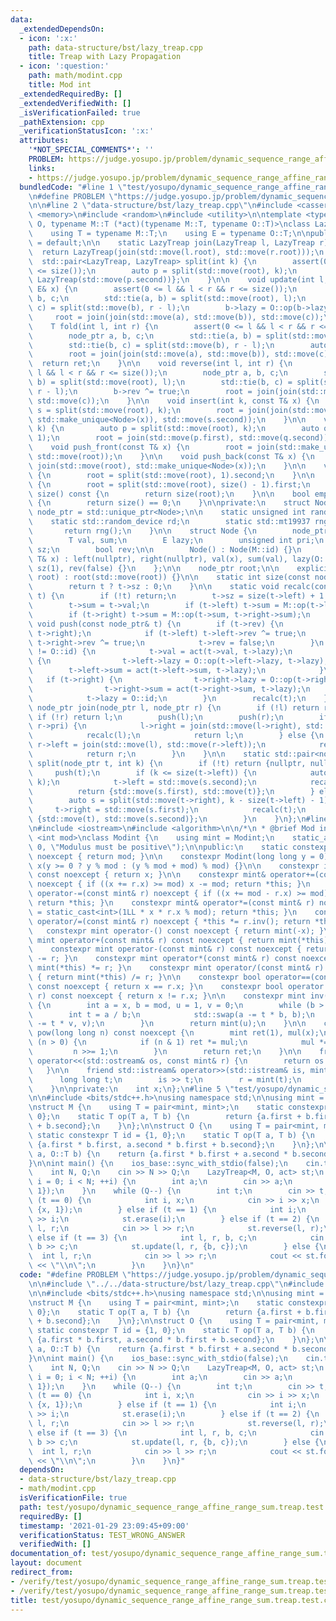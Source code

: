 ```yaml
---
data:
  _extendedDependsOn:
  - icon: ':x:'
    path: data-structure/bst/lazy_treap.cpp
    title: Treap with Lazy Propagation
  - icon: ':question:'
    path: math/modint.cpp
    title: Mod int
  _extendedRequiredBy: []
  _extendedVerifiedWith: []
  _isVerificationFailed: true
  _pathExtension: cpp
  _verificationStatusIcon: ':x:'
  attributes:
    '*NOT_SPECIAL_COMMENTS*': ''
    PROBLEM: https://judge.yosupo.jp/problem/dynamic_sequence_range_affine_range_sum
    links:
    - https://judge.yosupo.jp/problem/dynamic_sequence_range_affine_range_sum
  bundledCode: "#line 1 \"test/yosupo/dynamic_sequence_range_affine_range_sum.treap.test.cpp\"\
    \n#define PROBLEM \"https://judge.yosupo.jp/problem/dynamic_sequence_range_affine_range_sum\"\
    \n\n#line 2 \"data-structure/bst/lazy_treap.cpp\"\n#include <cassert>\n#include\
    \ <memory>\n#include <random>\n#include <utility>\n\ntemplate <typename M, typename\
    \ O, typename M::T (*act)(typename M::T, typename O::T)>\nclass LazyTreap {\n\
    \    using T = typename M::T;\n    using E = typename O::T;\n\npublic:\n    LazyTreap()\
    \ = default;\n\n    static LazyTreap join(LazyTreap l, LazyTreap r) {\n      \
    \  return LazyTreap(join(std::move(l.root), std::move(r.root)));\n    }\n\n  \
    \  std::pair<LazyTreap, LazyTreap> split(int k) {\n        assert(0 <= k && k\
    \ <= size());\n        auto p = split(std::move(root), k);\n        return {LazyTreap(std::move(p.first)),\
    \ LazyTreap(std::move(p.second))};\n    }\n\n    void update(int l, int r, const\
    \ E& x) {\n        assert(0 <= l && l < r && r <= size());\n        node_ptr a,\
    \ b, c;\n        std::tie(a, b) = split(std::move(root), l);\n        std::tie(b,\
    \ c) = split(std::move(b), r - l);\n        b->lazy = O::op(b->lazy, x);\n   \
    \     root = join(join(std::move(a), std::move(b)), std::move(c));\n    }\n\n\
    \    T fold(int l, int r) {\n        assert(0 <= l && l < r && r <= size());\n\
    \        node_ptr a, b, c;\n        std::tie(a, b) = split(std::move(root), l);\n\
    \        std::tie(b, c) = split(std::move(b), r - l);\n        auto ret = b->sum;\n\
    \        root = join(join(std::move(a), std::move(b)), std::move(c));\n      \
    \  return ret;\n    }\n\n    void reverse(int l, int r) {\n        assert(0 <=\
    \ l && l < r && r <= size());\n        node_ptr a, b, c;\n        std::tie(a,\
    \ b) = split(std::move(root), l);\n        std::tie(b, c) = split(std::move(b),\
    \ r - l);\n        b->rev ^= true;\n        root = join(join(std::move(a), std::move(b)),\
    \ std::move(c));\n    }\n\n    void insert(int k, const T& x) {\n        auto\
    \ s = split(std::move(root), k);\n        root = join(join(std::move(s.first),\
    \ std::make_unique<Node>(x)), std::move(s.second));\n    }\n\n    void erase(int\
    \ k) {\n        auto p = split(std::move(root), k);\n        auto q = split(std::move(p.second),\
    \ 1);\n        root = join(std::move(p.first), std::move(q.second));\n    }\n\n\
    \    void push_front(const T& x) {\n        root = join(std::make_unique<Node>(x),\
    \ std::move(root));\n    }\n\n    void push_back(const T& x) {\n        root =\
    \ join(std::move(root), std::make_unique<Node>(x));\n    }\n\n    void pop_front()\
    \ {\n        root = split(std::move(root), 1).second;\n    }\n\n    void pop_back()\
    \ {\n        root = split(std::move(root), size() - 1).first;\n    }\n\n    int\
    \ size() const {\n        return size(root);\n    }\n\n    bool empty() const\
    \ {\n        return size() == 0;\n    }\n\nprivate:\n    struct Node;\n    using\
    \ node_ptr = std::unique_ptr<Node>;\n\n    static unsigned int rand() {\n    \
    \    static std::random_device rd;\n        static std::mt19937 rng(rd());\n \
    \       return rng();\n    }\n\n    struct Node {\n        node_ptr left, right;\n\
    \        T val, sum;\n        E lazy;\n        unsigned int pri;\n        int\
    \ sz;\n        bool rev;\n\n        Node() : Node(M::id) {}\n        Node(const\
    \ T& x) : left(nullptr), right(nullptr), val(x), sum(val), lazy(O::id), pri(rand()),\
    \ sz(1), rev(false) {}\n    };\n\n    node_ptr root;\n\n    explicit LazyTreap(node_ptr\
    \ root) : root(std::move(root)) {}\n\n    static int size(const node_ptr& t) {\n\
    \        return t ? t->sz : 0;\n    }\n\n    static void recalc(const node_ptr&\
    \ t) {\n        if (!t) return;\n        t->sz = size(t->left) + 1 + size(t->right);\n\
    \        t->sum = t->val;\n        if (t->left) t->sum = M::op(t->left->sum, t->sum);\n\
    \        if (t->right) t->sum = M::op(t->sum, t->right->sum);\n    }\n\n    static\
    \ void push(const node_ptr& t) {\n        if (t->rev) {\n            std::swap(t->left,\
    \ t->right);\n            if (t->left) t->left->rev ^= true;\n            if (t->right)\
    \ t->right->rev ^= true;\n            t->rev = false;\n        }\n        if (t->lazy\
    \ != O::id) {\n            t->val = act(t->val, t->lazy);\n            if (t->left)\
    \ {\n                t->left->lazy = O::op(t->left->lazy, t->lazy);\n        \
    \        t->left->sum = act(t->left->sum, t->lazy);\n            }\n         \
    \   if (t->right) {\n                t->right->lazy = O::op(t->right->lazy, t->lazy);\n\
    \                t->right->sum = act(t->right->sum, t->lazy);\n            }\n\
    \            t->lazy = O::id;\n        }\n        recalc(t);\n    }\n\n    static\
    \ node_ptr join(node_ptr l, node_ptr r) {\n        if (!l) return r;\n       \
    \ if (!r) return l;\n        push(l);\n        push(r);\n        if (l->pri >\
    \ r->pri) {\n            l->right = join(std::move(l->right), std::move(r));\n\
    \            recalc(l);\n            return l;\n        } else {\n           \
    \ r->left = join(std::move(l), std::move(r->left));\n            recalc(r);\n\
    \            return r;\n        }\n    }\n\n    static std::pair<node_ptr, node_ptr>\
    \ split(node_ptr t, int k) {\n        if (!t) return {nullptr, nullptr};\n   \
    \     push(t);\n        if (k <= size(t->left)) {\n            auto s = split(std::move(t->left),\
    \ k);\n            t->left = std::move(s.second);\n            recalc(t);\n  \
    \          return {std::move(s.first), std::move(t)};\n        } else {\n    \
    \        auto s = split(std::move(t->right), k - size(t->left) - 1);\n       \
    \     t->right = std::move(s.first);\n            recalc(t);\n            return\
    \ {std::move(t), std::move(s.second)};\n        }\n    }\n};\n#line 2 \"math/modint.cpp\"\
    \n#include <iostream>\n#include <algorithm>\n\n/*\n * @brief Mod int\n */\ntemplate\
    \ <int mod>\nclass Modint {\n    using mint = Modint;\n    static_assert(mod >\
    \ 0, \"Modulus must be positive\");\n\npublic:\n    static constexpr int get_mod()\
    \ noexcept { return mod; }\n\n    constexpr Modint(long long y = 0) noexcept :\
    \ x(y >= 0 ? y % mod : (y % mod + mod) % mod) {}\n\n    constexpr int value()\
    \ const noexcept { return x; }\n\n    constexpr mint& operator+=(const mint& r)\
    \ noexcept { if ((x += r.x) >= mod) x -= mod; return *this; }\n    constexpr mint&\
    \ operator-=(const mint& r) noexcept { if ((x += mod - r.x) >= mod) x -= mod;\
    \ return *this; }\n    constexpr mint& operator*=(const mint& r) noexcept { x\
    \ = static_cast<int>(1LL * x * r.x % mod); return *this; }\n    constexpr mint&\
    \ operator/=(const mint& r) noexcept { *this *= r.inv(); return *this; }\n\n \
    \   constexpr mint operator-() const noexcept { return mint(-x); }\n\n    constexpr\
    \ mint operator+(const mint& r) const noexcept { return mint(*this) += r; }\n\
    \    constexpr mint operator-(const mint& r) const noexcept { return mint(*this)\
    \ -= r; }\n    constexpr mint operator*(const mint& r) const noexcept { return\
    \ mint(*this) *= r; }\n    constexpr mint operator/(const mint& r) const noexcept\
    \ { return mint(*this) /= r; }\n\n    constexpr bool operator==(const mint& r)\
    \ const noexcept { return x == r.x; }\n    constexpr bool operator!=(const mint&\
    \ r) const noexcept { return x != r.x; }\n\n    constexpr mint inv() const noexcept\
    \ {\n        int a = x, b = mod, u = 1, v = 0;\n        while (b > 0) {\n    \
    \        int t = a / b;\n            std::swap(a -= t * b, b);\n            std::swap(u\
    \ -= t * v, v);\n        }\n        return mint(u);\n    }\n\n    constexpr mint\
    \ pow(long long n) const noexcept {\n        mint ret(1), mul(x);\n        while\
    \ (n > 0) {\n            if (n & 1) ret *= mul;\n            mul *= mul;\n   \
    \         n >>= 1;\n        }\n        return ret;\n    }\n\n    friend std::ostream&\
    \ operator<<(std::ostream& os, const mint& r) {\n        return os << r.x;\n \
    \   }\n\n    friend std::istream& operator>>(std::istream& is, mint& r) {\n  \
    \      long long t;\n        is >> t;\n        r = mint(t);\n        return is;\n\
    \    }\n\nprivate:\n    int x;\n};\n#line 5 \"test/yosupo/dynamic_sequence_range_affine_range_sum.treap.test.cpp\"\
    \n\n#include <bits/stdc++.h>\nusing namespace std;\n\nusing mint = Modint<998244353>;\n\
    \nstruct M {\n    using T = pair<mint, mint>;\n    static constexpr T id = {0,\
    \ 0};\n    static T op(T a, T b) {\n        return {a.first + b.first, a.second\
    \ + b.second};\n    }\n};\n\nstruct O {\n    using T = pair<mint, mint>;\n   \
    \ static constexpr T id = {1, 0};\n    static T op(T a, T b) {\n        return\
    \ {a.first * b.first, a.second * b.first + b.second};\n    }\n};\n\nM::T act(M::T\
    \ a, O::T b) {\n    return {a.first * b.first + a.second * b.second, a.second};\n\
    }\n\nint main() {\n    ios_base::sync_with_stdio(false);\n    cin.tie(0);\n\n\
    \    int N, Q;\n    cin >> N >> Q;\n    LazyTreap<M, O, act> st;\n    for (int\
    \ i = 0; i < N; ++i) {\n        int a;\n        cin >> a;\n        st.push_back({a,\
    \ 1});\n    }\n    while (Q--) {\n        int t;\n        cin >> t;\n        if\
    \ (t == 0) {\n            int i, x;\n            cin >> i >> x;\n            st.insert(i,\
    \ {x, 1});\n        } else if (t == 1) {\n            int i;\n            cin\
    \ >> i;\n            st.erase(i);\n        } else if (t == 2) {\n            int\
    \ l, r;\n            cin >> l >> r;\n            st.reverse(l, r);\n        }\
    \ else if (t == 3) {\n            int l, r, b, c;\n            cin >> l >> r >>\
    \ b >> c;\n            st.update(l, r, {b, c});\n        } else {\n          \
    \  int l, r;\n            cin >> l >> r;\n            cout << st.fold(l, r).first\
    \ << \"\\n\";\n        }\n    }\n}\n"
  code: "#define PROBLEM \"https://judge.yosupo.jp/problem/dynamic_sequence_range_affine_range_sum\"\
    \n\n#include \"../../data-structure/bst/lazy_treap.cpp\"\n#include \"../../math/modint.cpp\"\
    \n\n#include <bits/stdc++.h>\nusing namespace std;\n\nusing mint = Modint<998244353>;\n\
    \nstruct M {\n    using T = pair<mint, mint>;\n    static constexpr T id = {0,\
    \ 0};\n    static T op(T a, T b) {\n        return {a.first + b.first, a.second\
    \ + b.second};\n    }\n};\n\nstruct O {\n    using T = pair<mint, mint>;\n   \
    \ static constexpr T id = {1, 0};\n    static T op(T a, T b) {\n        return\
    \ {a.first * b.first, a.second * b.first + b.second};\n    }\n};\n\nM::T act(M::T\
    \ a, O::T b) {\n    return {a.first * b.first + a.second * b.second, a.second};\n\
    }\n\nint main() {\n    ios_base::sync_with_stdio(false);\n    cin.tie(0);\n\n\
    \    int N, Q;\n    cin >> N >> Q;\n    LazyTreap<M, O, act> st;\n    for (int\
    \ i = 0; i < N; ++i) {\n        int a;\n        cin >> a;\n        st.push_back({a,\
    \ 1});\n    }\n    while (Q--) {\n        int t;\n        cin >> t;\n        if\
    \ (t == 0) {\n            int i, x;\n            cin >> i >> x;\n            st.insert(i,\
    \ {x, 1});\n        } else if (t == 1) {\n            int i;\n            cin\
    \ >> i;\n            st.erase(i);\n        } else if (t == 2) {\n            int\
    \ l, r;\n            cin >> l >> r;\n            st.reverse(l, r);\n        }\
    \ else if (t == 3) {\n            int l, r, b, c;\n            cin >> l >> r >>\
    \ b >> c;\n            st.update(l, r, {b, c});\n        } else {\n          \
    \  int l, r;\n            cin >> l >> r;\n            cout << st.fold(l, r).first\
    \ << \"\\n\";\n        }\n    }\n}"
  dependsOn:
  - data-structure/bst/lazy_treap.cpp
  - math/modint.cpp
  isVerificationFile: true
  path: test/yosupo/dynamic_sequence_range_affine_range_sum.treap.test.cpp
  requiredBy: []
  timestamp: '2021-01-29 23:09:45+09:00'
  verificationStatus: TEST_WRONG_ANSWER
  verifiedWith: []
documentation_of: test/yosupo/dynamic_sequence_range_affine_range_sum.treap.test.cpp
layout: document
redirect_from:
- /verify/test/yosupo/dynamic_sequence_range_affine_range_sum.treap.test.cpp
- /verify/test/yosupo/dynamic_sequence_range_affine_range_sum.treap.test.cpp.html
title: test/yosupo/dynamic_sequence_range_affine_range_sum.treap.test.cpp
---
```


